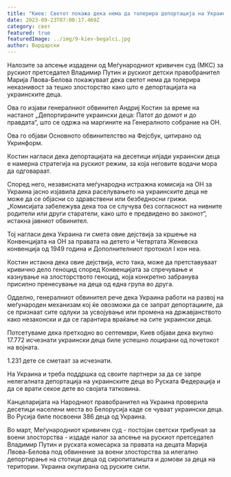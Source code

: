 ```yaml
---
title: "Киев: Светот покажа дека нема да толерира депортација на Украинците"
date: 2023-09-23T07:00:17.469Z
category: свет
featured: true
featuredImage: ../img/9-kiev-begalci.jpg
author: Вардарски
---
```

Налозите за апсење издадени од Меѓународниот кривичен суд (МКС) за рускиот претседател Владимир Путин и рускиот детски правобранител Марија Лвова-Белова покажуваат дека светот нема да толерира неказнивост за тешко злосторство како што е депортацијата на украинските деца.

Ова го изјави генералниот обвинител Андриј Костин за време на настанот „Депортираните украински деца: Патот до домот и до правдата“, што се одржа на маргините на Генералното собрание на ОН.

Ова го објави Основното обвинителство на Фејсбук, цитирано од Укринформ.

Костин нагласи дека депортацијата на десетици илјади украински деца е намерна стратегија на рускиот режим, за која неговите водачи мора да одговараат.

Според него, независната меѓународна истражна комисија на ОН за Украина јасно изјавила дека раселувањето на украинските деца не може да се објасни со здравствени или безбедносни грижи. „Комисијата забележува дека тоа се случува без согласност на нивните родители или други старатели, како што е предвидено во законот“, истакна јавниот обвинител.

Тој нагласи дека Украина ги смета овие дејствија за кршење на Конвенцијата на ОН за правата на детето и Четвртата Женевска конвенција од 1949 година и Дополнителниот протокол I кон неа.

Костин истакна дека овие дејствија, исто така, може да претставуваат кривично дело геноцид според Конвенцијата за спречување и казнување на злосторството геноцид, која конкретно забранува присилно пренесување на деца од една група во друга.

Одделно, генералниот обвинител рече дека Украина работи на развој на меѓународен механизам кој ќе овозможи да се запрат депортациите, да се признаат сите одлуки за усвојување или промена на државјанството како незаконски и да се гарантира враќање на сите украински деца.

Потсетуваме дека претходно во септември, Киев објави дека вкупно 17.772 исчезнати украински деца биле успешно лоцирани од почетокот на војната.

1.231 дете се сметаат за исчезнати.

На Украина и треба поддршка од своите партнери за да се запре нелегалната депортација на украинските деца во Руската Федерација и да се врати секое дете во својата татковина.

Канцеларијата на Народниот правобранител на Украина проверила десетици населени места во Белорусија каде се чуваат украински деца. Во Русија биле посвоени 386 деца од Украина.

Во март, Меѓународниот кривичен суд - постојан светски трибунал за воени злосторства - издаде налог за апсење на рускиот претседател Владимир Путин и руската комесарка за правата на децата Марија Лвова-Белова под обвинение за воени злосторства за илегално депортирање на стотици деца од сиропиталишта и домови за деца на територии. Украина окупирана од руските сили.
